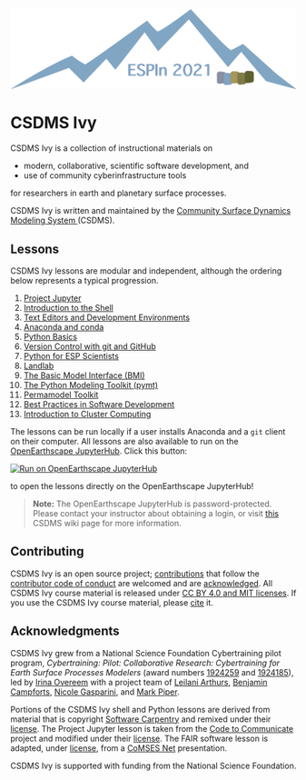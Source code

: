 ![Ivy logo](./media/logo.png)

<!-- Links -->

[jhub]: https://csdms.colorado.edu/wiki/JupyterHub
[badge]: https://img.shields.io/badge/OpenEarthscape-JupyterHub-orange
[jupyter]: ./lessons/jupyter/index.md
[shell]: ./lessons/shell/index.md
[editors]: ./lessons/editors/index.md
[conda]: ./lessons/conda/index.md
[python]: ./lessons/python/index.ipynb
[git]: ./lessons/git/index.md
[bmi]: ./lessons/bmi/index.ipynb
[landlab]: ./lessons/landlab/index.ipynb
[pymt]: ./lessons/pymt/index.ipynb
[permamodel]: ./lessons/permamodel/index.ipynb
[best-practices]: ./lessons/best-practices/index.md
[hpc]: ./lessons/hpc/index.md
[jhub-link]: https://lab.openearthscape.org/hub/user-redirect/git-pull?repo=https%3A%2F%2Fgithub.com%2Fcsdms%2Fivy&urlpath=lab%2Ftree%2Fivy%2FREADME.ipynb%3Fautodecode&branch=main
[jhub-info]: https://csdms.colorado.edu/wiki/JupyterHub
[swc]: http://software-carpentry.org
[swc-license]: https://github.com/swcarpentry/python-novice-inflammation/blob/gh-pages/LICENSE.md
[coco]: https://github.com/CodeToCommunicate
[coco-license]: https://github.com/CodeToCommunicate/CoCoLessons/blob/main/LICENSE
[comses]: https://comses.net
[comses-license]: https://github.com/comses/git-fair-clinic/blob/main/LICENSE

# CSDMS Ivy

CSDMS Ivy is a collection of instructional materials on

* modern, collaborative, scientific software development, and
* use of community cyberinfrastructure tools

for researchers in earth and planetary surface processes.

CSDMS Ivy is
written and maintained by the
[Community Surface Dynamics Modeling System ](https://csdms.colorado.edu)(CSDMS).

## Lessons

CSDMS Ivy lessons are modular and independent,
although the ordering below represents a typical progression.

1. [Project Jupyter][jupyter]
1. [Introduction to the Shell][shell]
1. [Text Editors and Development Environments][editors]
1. [Anaconda and conda][conda]
1. [Python Basics][python]
1. [Version Control with git and GitHub][git]
1. [Python for ESP Scientists][python]
1. [Landlab][landlab]
1. [The Basic Model Interface (BMI)][bmi]
1. [The Python Modeling Toolkit (pymt)][pymt]
1. [Permamodel Toolkit][permamodel]
1. [Best Practices in Software Development][best-practices]
1. [Introduction to Cluster Computing][hpc]

The lessons can be run locally
if a user installs Anaconda and a `git` client on their computer.
All lessons are also available to run
on the [OpenEarthscape JupyterHub][jhub].
Click this button:

[![Run on OpenEarthscape JupyterHub][badge]][jhub-link]

to open the lessons directly on the OpenEarthscape JupyterHub!

> **Note:** The OpenEarthscape JupyterHub is password-protected.
  Please contact your instructor about obtaining a login,
  or visit [this][jhub-info] CSDMS wiki page for more information.

## Contributing

CSDMS Ivy is an open source project;
[contributions](./CONTRIBUTING.rst) that follow
the [contributor code of conduct](./CODE-OF-CONDUCT.rst) are welcomed
and are [acknowledged](./AUTHORS.rst).
All CSDMS Ivy course material is
released under [CC BY 4.0 and MIT licenses](./LICENSE.md).
If you use the CSDMS Ivy course material,
please [cite](./CITATION.cff) it.

## Acknowledgments

CSDMS Ivy grew from a National Science Foundation Cybertraining pilot program,
*Cybertraining: Pilot: Collaborative Research:
Cybertraining for Earth Surface Processes Modelers*
(award numbers
[1924259](https://www.nsf.gov/awardsearch/showAward?AWD_ID=1924259) and
[1924185](https://www.nsf.gov/awardsearch/showAward?AWD_ID=1924185)),
led by [Irina Overeem](https://www.colorado.edu/geologicalsciences/irina-overeem)
with a project team of
[Leilani Arthurs](https://www.colorado.edu/geologicalsciences/leilani-arthurs),
[Benjamin Campforts](https://instaar.colorado.edu/people/benjamin-campforts/),
[Nicole Gasparini](https://sse.tulane.edu/eens/faculty/gasparini), and
[Mark Piper](https://instaar.colorado.edu/people/mark-piper/).

Portions of the CSDMS Ivy shell and Python lessons are derived
from material that is copyright
[Software Carpentry][swc]
and remixed under their [license][swc-license].
The Project Jupyter lesson
is taken from the [Code to Communicate][coco] project
and modified under their [license][coco-license].
The FAIR software lesson is adapted,
under [license][comses-license],
from a [CoMSES Net][comses] presentation.

CSDMS Ivy is supported with funding from the National Science Foundation.
